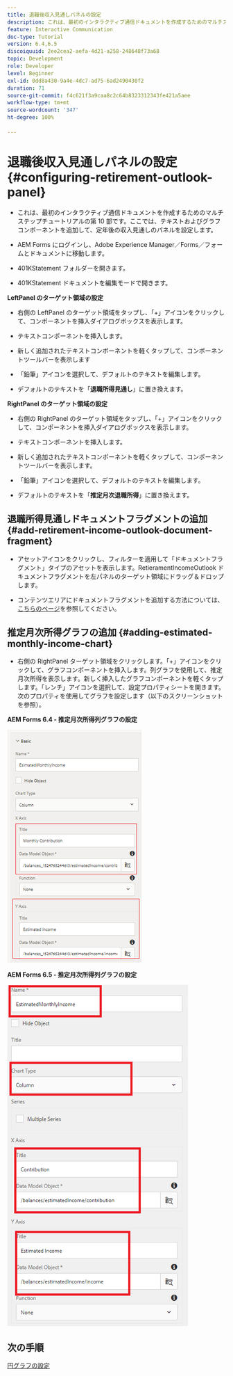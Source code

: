 ```yaml
---
title: 退職後収入見通しパネルの設定
description: これは、最初のインタラクティブ通信ドキュメントを作成するためのマルチステップチュートリアルの第 10 部です。ここでは、テキストおよびグラフコンポーネントを追加して、定年後の収入見通しのパネルを設定します。
feature: Interactive Communication
doc-type: Tutorial
version: 6.4,6.5
discoiquuid: 2ee2cea2-aefa-4d21-a258-248648f73a68
topic: Development
role: Developer
level: Beginner
exl-id: 0dd8a430-9a4e-4dc7-ad75-6ad2490430f2
duration: 71
source-git-commit: f4c621f3a9caa8c2c64b8323312343fe421a5aee
workflow-type: tm+mt
source-wordcount: '347'
ht-degree: 100%

---
```


# 退職後収入見通しパネルの設定{#configuring-retirement-outlook-panel}

* これは、最初のインタラクティブ通信ドキュメントを作成するためのマルチステップチュートリアルの第 10 部です。ここでは、テキストおよびグラフコンポーネントを追加して、定年後の収入見通しのパネルを設定します。

* AEM Forms にログインし、Adobe Experience Manager／Forms／フォームとドキュメントに移動します。

* 401KStatement フォルダーを開きます。

* 401KStatement ドキュメントを編集モードで開きます。

**LeftPanel のターゲット領域の設定**

* 右側の LeftPanel のターゲット領域をタップし、「+」アイコンをクリックして、コンポーネントを挿入ダイアログボックスを表示します。

* テキストコンポーネントを挿入します。

* 新しく追加されたテキストコンポーネントを軽くタップして、コンポーネントツールバーを表示します

* 「鉛筆」アイコンを選択して、デフォルトのテキストを編集します。

* デフォルトのテキストを「**退職所得見通し**」に置き換えます。

**RightPanel のターゲット領域の設定**

* 右側の RightPanel のターゲット領域をタップし、「+」アイコンをクリックして、コンポーネントを挿入ダイアログボックスを表示します。

* テキストコンポーネントを挿入します。

* 新しく追加されたテキストコンポーネントを軽くタップして、コンポーネントツールバーを表示します。

* 「鉛筆」アイコンを選択して、デフォルトのテキストを編集します。

* デフォルトのテキストを「**推定月次退職所得**」に置き換えます。

## 退職所得見通しドキュメントフラグメントの追加 {#add-retirement-income-outlook-document-fragment}

* アセットアイコンをクリックし、フィルターを適用して「ドキュメントフラグメント」タイプのアセットを表示します。RetieramentIncomeOutlook ドキュメントフラグメントを左パネルのターゲット領域にドラッグ＆ドロップします。

* コンテンツエリアにドキュメントフラグメントを追加する方法については、[こちらのページ](https://experienceleague.adobe.com/docs/experience-manager-learn/forms/ic-web-channel-tutorial/partseven.html?lang=ja)を参照してください。

## 推定月次所得グラフの追加 {#adding-estimated-monthly-income-chart}

* 右側の RightPanel ターゲット領域をクリックします。「+」アイコンをクリックして、グラフコンポーネントを挿入します。列グラフを使用して、推定月次所得を表示します。新しく挿入したグラフコンポーネントを軽くタップします。「レンチ」アイコンを選択して、設定プロパティシートを開きます。次のプロパティを使用してグラフを設定します（以下のスクリーンショットを参照）。

**AEM Forms 6.4 - 推定月次所得列グラフの設定**

![form64](assets/estimatedmonthlyincomechart.png)

**AEM Forms 6.5 - 推定月次所得列グラフの設定**

![forms65](assets/estimatedmonthlyincomechart65.PNG)

## 次の手順

[円グラフの設定](./parteleven.md)
